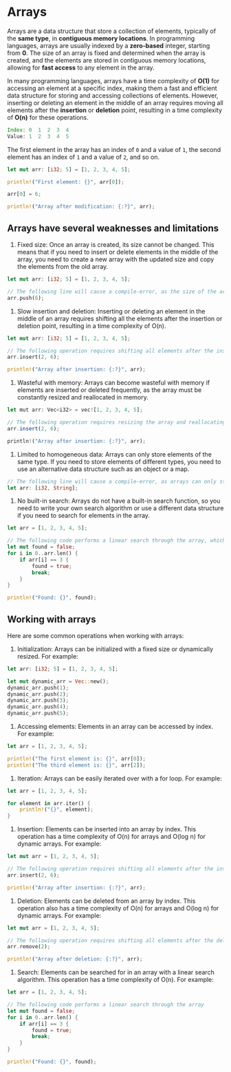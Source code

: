 # Arrays

Arrays are a data structure that store a collection of elements, typically of the **same type**, in **contiguous memory locations**. In programming languages, arrays are usually indexed by a **zero-based** integer, starting from **0**. The size of an array is fixed and determined when the array is created, and the elements are stored in contiguous memory locations, allowing for **fast access** to any element in the array.

In many programming languages, arrays have a time complexity of **O(1)** for accessing an element at a specific index, making them a fast and efficient data structure for storing and accessing collections of elements. However, inserting or deleting an element in the middle of an array requires moving all elements after the **insertion** or **deletion** point, resulting in a time complexity of **O(n)** for these operations.

```rs
Index: 0  1  2  3  4
Value: 1  2  3  4  5
```

The first element in the array has an index of `0` and a value of `1`, the second element has an index of `1` and a value of `2`, and so on.

```rs
let mut arr: [i32; 5] = [1, 2, 3, 4, 5];

println!("First element: {}", arr[0]);

arr[0] = 6;

println!("Array after modification: {:?}", arr);
```

## Arrays have several weaknesses and limitations

1. Fixed size: Once an array is created, its size cannot be changed. This means that if you need to insert or delete elements in the middle of the array, you need to create a new array with the updated size and copy the elements from the old array.

```rs
let mut arr: [i32; 5] = [1, 2, 3, 4, 5];

// The following line will cause a compile-error, as the size of the array is fixed and cannot be changed
arr.push(6);
```

1. Slow insertion and deletion: Inserting or deleting an element in the middle of an array requires shifting all the elements after the insertion or deletion point, resulting in a time complexity of O(n).

```rs
let mut arr: [i32; 5] = [1, 2, 3, 4, 5];

// The following operation requires shifting all elements after the insertion point, resulting in a time complexity of O(n)
arr.insert(2, 6);

println!("Array after insertion: {:?}", arr);
```

1. Wasteful with memory: Arrays can become wasteful with memory if elements are inserted or deleted frequently, as the array must be constantly resized and reallocated in memory.

```ts
let mut arr: Vec<i32> = vec![1, 2, 3, 4, 5];

// The following operation requires resizing the array and reallocating memory, which can be wasteful if performed frequently
arr.insert(2, 6);

println!("Array after insertion: {:?}", arr);
```

1. Limited to homogeneous data: Arrays can only store elements of the same type. If you need to store elements of different types, you need to use an alternative data structure such as an object or a map.

```rs
// The following line will cause a compile-error, as arrays can only store elements of the same type
let arr: [i32, String];
```

1. No built-in search: Arrays do not have a built-in search function, so you need to write your own search algorithm or use a different data structure if you need to search for elements in the array.

```rs
let arr = [1, 2, 3, 4, 5];

// The following code performs a linear search through the array, which has a time complexity of O(n)
let mut found = false;
for i in 0..arr.len() {
    if arr[i] == 3 {
        found = true;
        break;
    }
}

println!("Found: {}", found);
```

## Working with arrays

Here are some common operations when working with arrays:

1. Initialization: Arrays can be initialized with a fixed size or dynamically resized. For example:

```rs
let arr: [i32; 5] = [1, 2, 3, 4, 5];

let mut dynamic_arr = Vec::new();
dynamic_arr.push(1);
dynamic_arr.push(2);
dynamic_arr.push(3);
dynamic_arr.push(4);
dynamic_arr.push(5);
```

1. Accessing elements: Elements in an array can be accessed by index. For example:

```rs
let arr = [1, 2, 3, 4, 5];

println!("The first element is: {}", arr[0]);
println!("The third element is: {}", arr[2]);
```

1. Iteration: Arrays can be easily iterated over with a for loop. For example:

```rs
let arr = [1, 2, 3, 4, 5];

for element in arr.iter() {
    println!("{}", element);
}
```

1. Insertion: Elements can be inserted into an array by index. This operation has a time complexity of O(n) for arrays and O(log n) for dynamic arrays. For example:

```rs
let mut arr = [1, 2, 3, 4, 5];

// The following operation requires shifting all elements after the insertion point
arr.insert(2, 6);

println!("Array after insertion: {:?}", arr);
```

1. Deletion: Elements can be deleted from an array by index. This operation also has a time complexity of O(n) for arrays and O(log n) for dynamic arrays. For example:

```rs
let mut arr = [1, 2, 3, 4, 5];

// The following operation requires shifting all elements after the deletion point
arr.remove(2);

println!("Array after deletion: {:?}", arr);
```

1. Search: Elements can be searched for in an array with a linear search algorithm. This operation has a time complexity of O(n). For example:

```rs
let arr = [1, 2, 3, 4, 5];

// The following code performs a linear search through the array
let mut found = false;
for i in 0..arr.len() {
    if arr[i] == 3 {
        found = true;
        break;
    }
}

println!("Found: {}", found);
```
